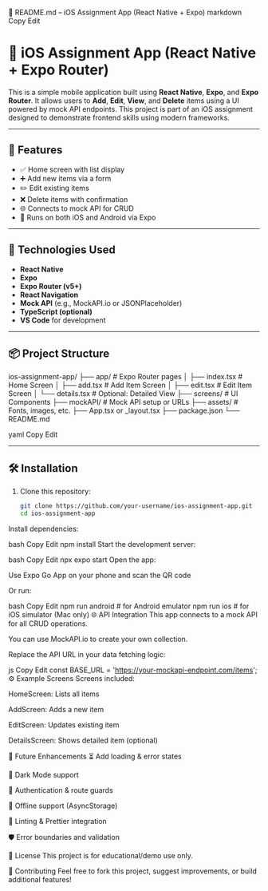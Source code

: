 📄 README.md – iOS Assignment App (React Native + Expo)
markdown
Copy
Edit
# 📱 iOS Assignment App (React Native + Expo Router)

This is a simple mobile application built using **React Native**, **Expo**, and **Expo Router**. It allows users to **Add**, **Edit**, **View**, and **Delete** items using a UI powered by mock API endpoints. This project is part of an iOS assignment designed to demonstrate frontend skills using modern frameworks.

---

## 🚀 Features

- ✅ Home screen with list display
- ➕ Add new items via a form
- ✏️ Edit existing items
- ❌ Delete items with confirmation
- 🌐 Connects to mock API for CRUD
- 📱 Runs on both iOS and Android via Expo

---

## 🧰 Technologies Used

- **React Native**
- **Expo**
- **Expo Router (v5+)**
- **React Navigation**
- **Mock API** (e.g., MockAPI.io or JSONPlaceholder)
- **TypeScript (optional)**
- **VS Code** for development

---

## 📦 Project Structure

ios-assignment-app/
├── app/ # Expo Router pages
│ ├── index.tsx # Home Screen
│ ├── add.tsx # Add Item Screen
│ ├── edit.tsx # Edit Item Screen
│ └── details.tsx # Optional: Detailed View
├── screens/ # UI Components
├── mockAPI/ # Mock API setup or URLs
├── assets/ # Fonts, images, etc.
├── App.tsx or _layout.tsx
├── package.json
└── README.md

yaml
Copy
Edit

---

## 🛠️ Installation

1. Clone this repository:
   ```bash
   git clone https://github.com/your-username/ios-assignment-app.git
   cd ios-assignment-app
Install dependencies:

bash
Copy
Edit
npm install
Start the development server:

bash
Copy
Edit
npx expo start
Open the app:

Use Expo Go App on your phone and scan the QR code

Or run:

bash
Copy
Edit
npm run android  # for Android emulator
npm run ios      # for iOS simulator (Mac only)
🌐 API Integration
This app connects to a mock API for all CRUD operations.

You can use MockAPI.io to create your own collection.

Replace the API URL in your data fetching logic:

js
Copy
Edit
const BASE_URL = 'https://your-mockapi-endpoint.com/items';
⚙️ Example Screens
Screens included:

HomeScreen: Lists all items

AddScreen: Adds a new item

EditScreen: Updates existing item

DetailsScreen: Shows detailed item (optional)

🧪 Future Enhancements
⏳ Add loading & error states

🌙 Dark Mode support

🔐 Authentication & route guards

📡 Offline support (AsyncStorage)

🧼 Linting & Prettier integration

🛡️ Error boundaries and validation

🧾 License
This project is for educational/demo use only.

🤝 Contributing
Feel free to fork this project, suggest improvements, or build additional features!


